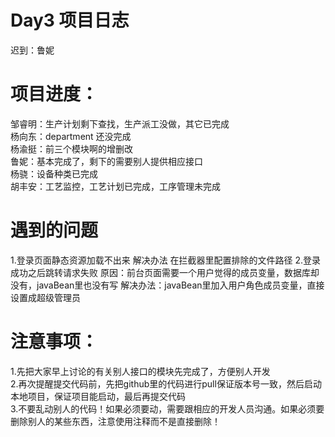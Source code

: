 # Day3 项目日志
 迟到：鲁妮

# 项目进度：
邹睿明：生产计划剩下查找，生产派工没做，其它已完成  
杨向东：department 还没完成  
杨渝挺：前三个模块啊的增删改  
鲁妮：基本完成了，剩下的需要别人提供相应接口		  
杨骁：设备种类已完成  
胡丰安：工艺监控，工艺计划已完成，工序管理未完成  

# 遇到的问题  
1.登录页面静态资源加载不出来  解决办法 在拦截器里配置排除的文件路径
2.登录成功之后跳转请求失败 原因：前台页面需要一个用户觉得的成员变量，数据库却没有，javaBean里也没有写
  解决办法：javaBean里加入用户角色成员变量，直接设置成超级管理员

# 注意事项： 
1.先把大家早上讨论的有关别人接口的模块先完成了，方便别人开发  
2.再次提醒提交代码前，先把github里的代码进行pull保证版本号一致，然后启动本地项目，保证项目能启动，最后再提交代码  
3.不要乱动别人的代码！如果必须要动，需要跟相应的开发人员沟通。如果必须要删除别人的某些东西，注意使用注释而不是直接删除！  
